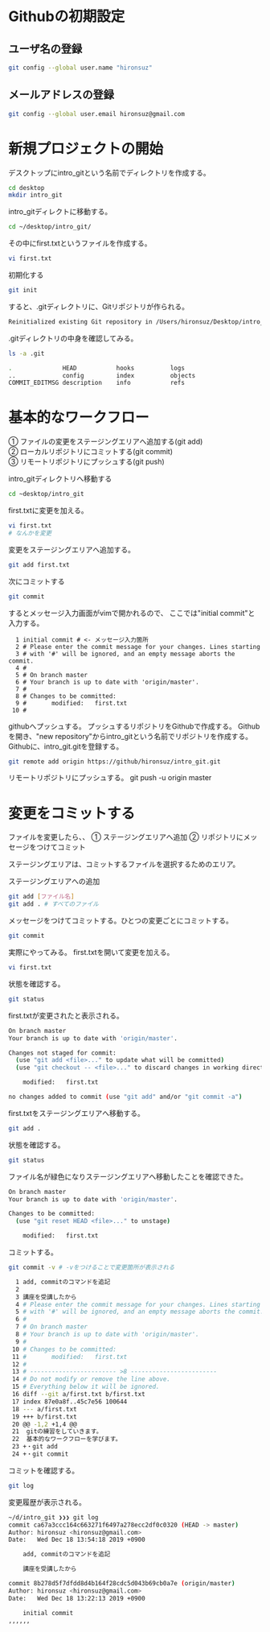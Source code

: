# Githubの初期設定

## ユーザ名の登録
```bash
git config --global user.name "hironsuz"
```
## メールアドレスの登録
```bash
git config --global user.email hironsuz@gmail.com
```

# 新規プロジェクトの開始
デスクトップにintro_gitという名前でディレクトリを作成する。
```bash
cd desktop
mkdir intro_git
```
intro_gitディレクトに移動する。
```bash
cd ~/desktop/intro_git/
```
その中にfirst.txtというファイルを作成する。
```bash
vi first.txt
```
初期化する
```bash
git init
```
すると、.gitディレクトリに、Gitリポジトリが作られる。
```bash
Reinitialized existing Git repository in /Users/hironsuz/Desktop/intro_git/.git/
```

.gitディレクトリの中身を確認してみる。
```bash
ls -a .git
```
```bash
.              HEAD           hooks          logs
..             config         index          objects
COMMIT_EDITMSG description    info           refs
```

# 基本的なワークフロー
① ファイルの変更をステージングエリアへ追加する(git add)  
② ローカルリポジトリにコミットする(git commit)  
③ リモートリポジトリにプッシュする(git push)  

intro_gitディレクトリへ移動する
```bash
cd ~desktop/intro_git
```

first.txtに変更を加える。
```bash
vi first.txt
# なんかを変更
```

変更をステージングエリアへ追加する。
```bash
git add first.txt
```
次にコミットする
```bash
git commit
```

するとメッセージ入力画面がvimで開かれるので、
ここでは"initial commit"と入力する。

```
  1 initial commit # <- メッセージ入力箇所
  2 # Please enter the commit message for your changes. Lines starting
  3 # with '#' will be ignored, and an empty message aborts the commit.
  4 #
  5 # On branch master
  6 # Your branch is up to date with 'origin/master'.
  7 #
  8 # Changes to be committed:
  9 #       modified:   first.txt
 10 #
 ```

githubへプッシュする。
プッシュするリポジトリをGithubで作成する。
Githubを開き、"new repository"からintro_gitという名前でリポジトリを作成する。
Githubに、intro_git.gitを登録する。

```bash
git remote add origin https://github/hironsuz/intro_git.git
```

リモートリポジトリにプッシュする。
git push -u origin master


# 変更をコミットする
ファイルを変更したら、、
① ステージングエリアへ追加
② リポジトリにメッセージをつけてコミット

ステージングエリアは、コミットするファイルを選択するためのエリア。

ステージングエリアへの追加
```bash
git add [ファイル名]
git add . # すべてのファイル
```

メッセージをつけてコミットする。ひとつの変更ごとにコミットする。
```bash
git commit
```

実際にやってみる。
first.txtを開いて変更を加える。
```bash
vi first.txt
```

状態を確認する。
```bash
git status
```
first.txtが変更されたと表示される。
```bash
On branch master
Your branch is up to date with 'origin/master'.

Changes not staged for commit:
  (use "git add <file>..." to update what will be committed)
  (use "git checkout -- <file>..." to discard changes in working directory)

	modified:   first.txt

no changes added to commit (use "git add" and/or "git commit -a")
```

first.txtをステージングエリアへ移動する。
```bash
git add .
```
状態を確認する。
```bash
git status
```
ファイル名が緑色になりステージングエリアへ移動したことを確認できた。
```bash
On branch master
Your branch is up to date with 'origin/master'.

Changes to be committed:
  (use "git reset HEAD <file>..." to unstage)

	modified:   first.txt
```

コミットする。


```bash
git commit -v # -vをつけることで変更箇所が表示される
```

```bash
  1 add, commitのコマンドを追記
  2
  3 講座を受講したから
  4 # Please enter the commit message for your changes. Lines starting
  5 # with '#' will be ignored, and an empty message aborts the commit.
  6 #
  7 # On branch master
  8 # Your branch is up to date with 'origin/master'.
  9 #
 10 # Changes to be committed:
 11 #       modified:   first.txt
 12 #
 13 # ------------------------ >8 ------------------------
 14 # Do not modify or remove the line above.
 15 # Everything below it will be ignored.
 16 diff --git a/first.txt b/first.txt
 17 index 87e0a8f..45c7e56 100644
 18 --- a/first.txt
 19 +++ b/first.txt
 20 @@ -1,2 +1,4 @@
 21  gitの練習をしていきます。
 22  基本的なワークフローを学びます。
 23 +・git add
 24 +・git commit
 ```

コミットを確認する。
```bash
git log
```
変更履歴が表示される。
```bash
~/d/intro_git ❯❯❯ git log
commit ca67a3ccc164c663271f6497a278ecc2df0c0320 (HEAD -> master)
Author: hironsuz <hironsuz@gmail.com>
Date:   Wed Dec 18 13:54:18 2019 +0900

    add, commitのコマンドを追記

    講座を受講したから

commit 8b278d5f7dfdd8d4b164f28cdc5d043b69cb0a7e (origin/master)
Author: hironsuz <hironsuz@gmail.com>
Date:   Wed Dec 18 13:22:13 2019 +0900

    initial commit
,,,,,,

```